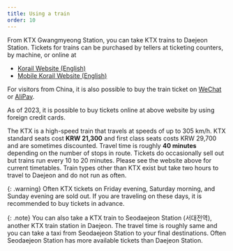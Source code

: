```yaml
---
title: Using a train
order: 10
---
```



From KTX Gwangmyeong Station, you can take KTX trains to Daejeon Station.
Tickets for trains can be purchased by tellers at ticketing counters, by machine, or online at
- [Korail Website (English)](https://www.letskorail.com/english)
- [Mobile Korail Website (English)](https://m.letskorail.com/english)

For visitors from China, it is also possible to buy the train ticket on [WeChat](https://www.minipaycn.com/minipay/wechat.do) or [AliPay](https://www.minipaycn.com/minipay/alipay.do).

As of 2023, it is possible to buy tickets online at above website by using foreign credit cards.

The KTX is a high-speed train that travels at speeds of up to 305 km/h.
KTX standard seats cost **KRW 21,300** and first class seats costs KRW 29,700 and are sometimes discounted. Travel time is roughly **40 minutes** depending on the number of stops in route. Tickets do occasionally sell out but trains run every 10 to 20 minutes. Please see the website above for current timetables. Train types other than KTX exist but take two hours to travel to Daejeon and do not run as often.

{: .warning}
Often KTX tickets on Friday evening, Saturday morning, and Sunday evening are sold out. If you are traveling on these days, it is recommended to buy tickets in advance. 

{: .note}
You can also take a KTX train to Seodaejeon Station (서대전역), another KTX train station in Daejeon. The travel time is roughly same and you can take a taxi from Seodaejeon Station to your final destinations. Often Seodaejeon Station has more available tickets than Daejeon Station. 


